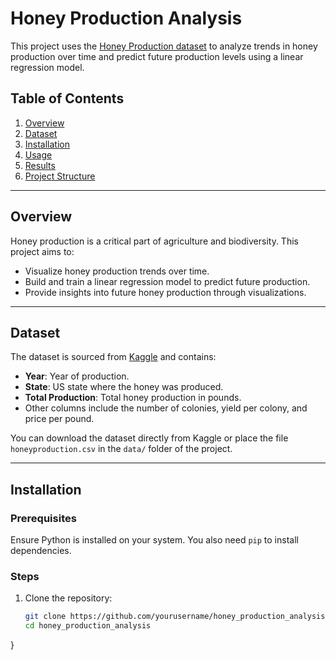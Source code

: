 # Honey Production Analysis

This project uses the [Honey Production dataset](https://www.kaggle.com/datasets/jessicali9530/honey-production) to analyze trends in honey production over time and predict future production levels using a linear regression model.

## Table of Contents
1. [Overview](#overview)
2. [Dataset](#dataset)
3. [Installation](#installation)
4. [Usage](#usage)
5. [Results](#results)
6. [Project Structure](#project-structure)

---

## Overview

Honey production is a critical part of agriculture and biodiversity. This project aims to:
- Visualize honey production trends over time.
- Build and train a linear regression model to predict future production.
- Provide insights into future honey production through visualizations.

---

## Dataset

The dataset is sourced from [Kaggle](https://www.kaggle.com/datasets/jessicali9530/honey-production) and contains:
- **Year**: Year of production.
- **State**: US state where the honey was produced.
- **Total Production**: Total honey production in pounds.
- Other columns include the number of colonies, yield per colony, and price per pound.

You can download the dataset directly from Kaggle or place the file `honeyproduction.csv` in the `data/` folder of the project.

---

## Installation

### Prerequisites
Ensure Python is installed on your system. You also need `pip` to install dependencies.

### Steps
1. Clone the repository:
   ```bash
   git clone https://github.com/yourusername/honey_production_analysis.git
   cd honey_production_analysis
}
